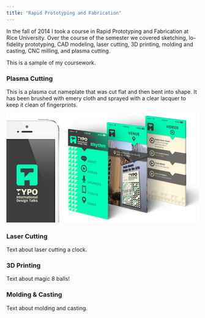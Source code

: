 ```yaml
---
title: "Rapid Prototyping and Fabrication"
---
```


In the fall of 2014 I took a course in Rapid Prototyping and Fabrication at Rice University. Over the course of the semester we covered sketching, lo-fidelity prototyping, CAD modeling, laser cutting, 3D printing, molding and casting, CNC milling, and plasma cutting.

This is a sample of my coursework.

### Plasma Cutting

This is a plasma cut nameplate that was cut flat and then bent into shape. It has been brushed with emery cloth and sprayed with a clear lacquer to keep it clean of fingerprints.

![Plasma Cut Nameplate](assets/img/work/proj-1/img2.jpg)

### Laser Cutting

Text about laser cutting a clock.

### 3D Printing

Text about magic 8 balls!

### Molding & Casting

Text about molding and casting.